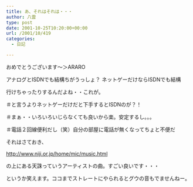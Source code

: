 ```yaml
---
title: あ、それはそれは・・・
author: 八雲
type: post
date: 2001-10-25T10:20:00+00:00
url: /2001/10/419
categories:
  - 日記

---
```

おめでとうございます～＞ARARO
  
アナログとISDNでも結構ちがうっしょ？ ネットゲーだけならISDNでも結構
  
行けちゃったりするんだよね・・これが。
  
＃と言うよりネットゲーだけだと下手するとISDNのが？！
  
＃まぁ・・いろいろいじらなくても良いから楽。安定するし。。。
  
＃電話２回線便利だし（笑）自分の部屋に電話が無くなってちょと不便だ

それはさておき、
  
http://www.niji.or.jp/home/mic/music.html
  
の上にある天誅っていうアーティストの曲。すごい良いです・・・
  
というか笑えます。ココまでストレートにやられるとグウの音もでませんねー。